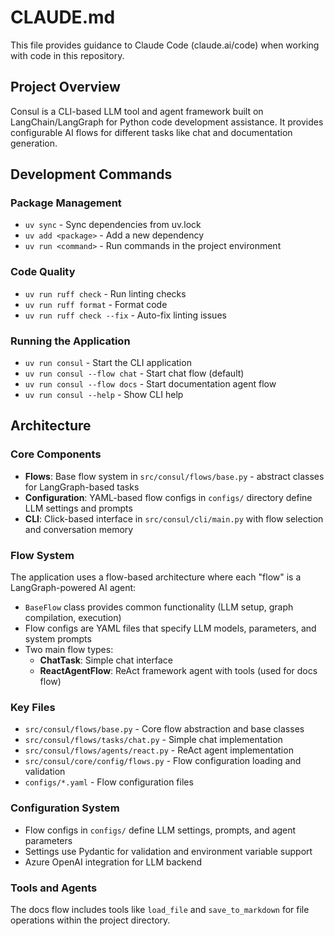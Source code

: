 # CLAUDE.md

This file provides guidance to Claude Code (claude.ai/code) when working with code in this repository.

## Project Overview

Consul is a CLI-based LLM tool and agent framework built on LangChain/LangGraph for Python code development assistance. It provides configurable AI flows for different tasks like chat and documentation generation.

## Development Commands

### Package Management
- `uv sync` - Sync dependencies from uv.lock
- `uv add <package>` - Add a new dependency
- `uv run <command>` - Run commands in the project environment

### Code Quality
- `uv run ruff check` - Run linting checks
- `uv run ruff format` - Format code
- `uv run ruff check --fix` - Auto-fix linting issues

### Running the Application
- `uv run consul` - Start the CLI application
- `uv run consul --flow chat` - Start chat flow (default)
- `uv run consul --flow docs` - Start documentation agent flow
- `uv run consul --help` - Show CLI help

## Architecture

### Core Components
- **Flows**: Base flow system in `src/consul/flows/base.py` - abstract classes for LangGraph-based tasks
- **Configuration**: YAML-based flow configs in `configs/` directory define LLM settings and prompts
- **CLI**: Click-based interface in `src/consul/cli/main.py` with flow selection and conversation memory

### Flow System
The application uses a flow-based architecture where each "flow" is a LangGraph-powered AI agent:

- `BaseFlow` class provides common functionality (LLM setup, graph compilation, execution)
- Flow configs are YAML files that specify LLM models, parameters, and system prompts
- Two main flow types:
  - **ChatTask**: Simple chat interface
  - **ReactAgentFlow**: ReAct framework agent with tools (used for docs flow)

### Key Files
- `src/consul/flows/base.py` - Core flow abstraction and base classes
- `src/consul/flows/tasks/chat.py` - Simple chat implementation
- `src/consul/flows/agents/react.py` - ReAct agent implementation
- `src/consul/core/config/flows.py` - Flow configuration loading and validation
- `configs/*.yaml` - Flow configuration files

### Configuration System
- Flow configs in `configs/` define LLM settings, prompts, and agent parameters
- Settings use Pydantic for validation and environment variable support
- Azure OpenAI integration for LLM backend

### Tools and Agents
The docs flow includes tools like `load_file` and `save_to_markdown` for file operations within the project directory.